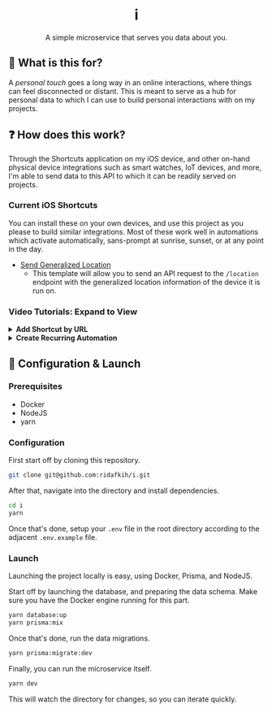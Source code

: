<div align="center">
  <h1>i</h2>
  <p>A simple microservice that serves you data about you.</p>
</div>

## 🤔 What is this for?

A _personal touch_ goes a long way in an online interactions, where things can feel disconnected or distant. This is meant to serve as a hub for personal data to which I can use to build personal interactions with on my projects.

## ❓ How does this work?

Through the Shortcuts application on my iOS device, and other on-hand physical device integrations such as smart watches, IoT devices, and more, I'm able to send data to this API to which it can be readily served on projects.

### Current iOS Shortcuts

You can install these on your own devices, and use this project as you please to build similar integrations. Most of these work well in automations which activate automatically, sans-prompt at sunrise, sunset, or at any point in the day.

- [Send Generalized Location](https://www.icloud.com/shortcuts/297e837bd951409f956fcc2e2a82e753)
  - This template will allow you to send an API request to the `/location` endpoint with the generalized location information of the device it is run on.

### Video Tutorials: Expand to View
<details>
  <summary><strong>Add Shortcut by URL</strong></summary>

  https://user-images.githubusercontent.com/9158485/222948825-dfa0f20f-0e2e-471c-9fd5-b3d9b1490733.mp4

</details>
<details>
  <summary><strong>Create Recurring Automation</strong></summary>

  https://user-images.githubusercontent.com/9158485/222948822-70501dca-7563-4fc7-9ef0-480bc49ac08f.mp4

</details>

## 🔨 Configuration & Launch

### Prerequisites

- Docker
- NodeJS
- yarn

### Configuration

First start off by cloning this repository.

```bash
git clone git@github.com:ridafkih/i.git
```

After that, navigate into the directory and install dependencies.

```bash
cd i
yarn
```

Once that's done, setup your `.env` file in the root directory according to the adjacent `.env.example` file.

### Launch

Launching the project locally is easy, using Docker, Prisma, and NodeJS.

Start off by launching the database, and preparing the data schema. Make sure you have the Docker engine running for this part.

```bash
yarn database:up
yarn prisma:mix
```

Once that's done, run the data migrations.

```bash
yarn prisma:migrate:dev
```

Finally, you can run the microservice itself.

```bash
yarn dev
```

This will watch the directory for changes, so you can iterate quickly.
